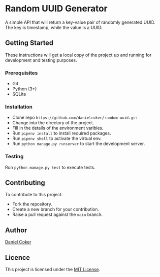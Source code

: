 # Random UUID Generator

A simple API that will return a key-value pair of randomly generated UUID. The key is timestamp, while the value is a UUID.

## Getting Started

These instructions will get a local copy of the project up and running for development and testing purposes.

### Prerequisites

- Git
- Python (3+)
- SQLite

### Installation

- Clone repo `https://github.com/danielcoker/random-uuid.git`
- Change into the directory of the project.
- Fill in the details of the environment varibles.
- Run `pipenv install` to install required packages.
- Run `pipenv shell` to activate the virtual env.
- Run `python manage.py runserver` to start the development server.

### Testing

Run `python manage.py test` to execute tests.

## Contributing

To contribute to this project:

- Fork the repository.
- Create a new branch for your contribution.
- Raise a pull request against the `main` branch.

## Author

[Daniel Coker](https://twitter.com/danielcoker_)

## Licence

This project is licensed under the [MIT License](https://opensource.org/licenses/MIT).
